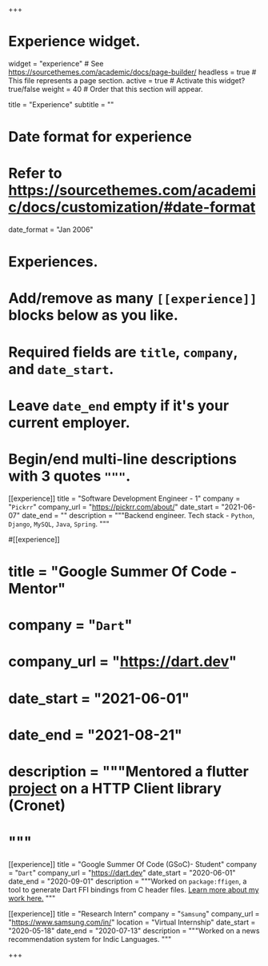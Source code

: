+++
# Experience widget.
widget = "experience"  # See https://sourcethemes.com/academic/docs/page-builder/
headless = true  # This file represents a page section.
active = true  # Activate this widget? true/false
weight = 40  # Order that this section will appear.

title = "Experience"
subtitle = ""

# Date format for experience
#   Refer to https://sourcethemes.com/academic/docs/customization/#date-format
date_format = "Jan 2006"

# Experiences.
#   Add/remove as many `[[experience]]` blocks below as you like.
#   Required fields are `title`, `company`, and `date_start`.
#   Leave `date_end` empty if it's your current employer.
#   Begin/end multi-line descriptions with 3 quotes `"""`.

[[experience]]
  title = "Software Development Engineer - 1"
  company = "`Pickrr`"
  company_url = "https://pickrr.com/about/"
  date_start = "2021-06-07"
  date_end = ""
  description = """Backend engineer. Tech stack - `Python`, `Django`, `MySQL`, `Java`, `Spring`.
  """

#[[experience]]
#  title = "Google Summer Of Code - Mentor"
#  company = "`Dart`"
#  company_url = "https://dart.dev"
#  date_start = "2021-06-01"
#  date_end = "2021-08-21"
#  description = """Mentored a flutter [project](https://summerofcode.withgoogle.com/projects/#4757095741652992) on a HTTP Client library (Cronet)
#  """

[[experience]]
  title = "Google Summer Of Code (GSoC)- Student"
  company = "`Dart`"
  company_url = "https://dart.dev"
  date_start = "2020-06-01"
  date_end = "2020-09-01"
  description = """Worked on `package:ffigen`, a tool to generate Dart FFI bindings from C header files.
  [Learn more about my work here.](https://gist.github.com/mannprerak2/e4530e6566b35cb94f8f1b340970973a)
  """

[[experience]]
  title = "Research Intern"
  company = "`Samsung`"
  company_url = "https://www.samsung.com/in/"
  location = "Virtual Internship"
  date_start = "2020-05-18"
  date_end = "2020-07-13"
  description = """Worked on a news recommendation system for Indic Languages.
  """

+++
